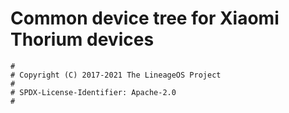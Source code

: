 # Common device tree for Xiaomi Thorium devices

`````
#
# Copyright (C) 2017-2021 The LineageOS Project
#
# SPDX-License-Identifier: Apache-2.0
#
`````
